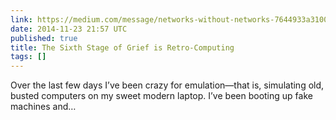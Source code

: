 ```yaml
---
link: https://medium.com/message/networks-without-networks-7644933a3100
date: 2014-11-23 21:57 UTC
published: true
title: The Sixth Stage of Grief is Retro-Computing
tags: []
---
```


Over the last few days I’ve been crazy for emulation—that is, simulating old, busted computers on my sweet modern laptop. I’ve been booting up fake machines and…
